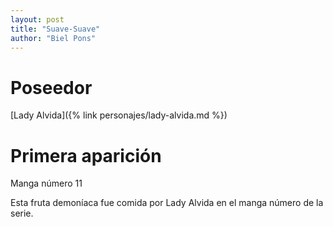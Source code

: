 ```yaml
---
layout: post
title: "Suave-Suave"
author: "Biel Pons"
---
```


# Poseedor

[Lady Alvida]({% link personajes/lady-alvida.md %})

# Primera aparición

Manga número 11

Esta fruta demoníaca fue comida por Lady Alvida en el manga número de la serie.